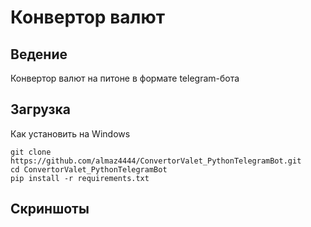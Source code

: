 Конвертор валют
========

Ведение
------------

Конвертор валют на питоне в формате telegram-бота


Загрузка
------------

Как установить на Windows
```
git clone https://github.com/almaz4444/ConvertorValet_PythonTelegramBot.git
cd ConvertorValet_PythonTelegramBot
pip install -r requirements.txt
```

Скриншоты
--------------

